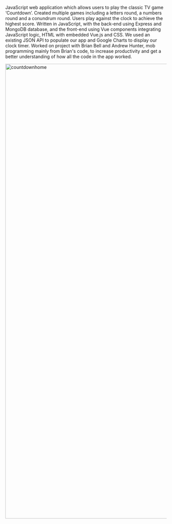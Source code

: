 JavaScript web application which allows users to play the classic TV game ‘Countdown’. Created multiple games including a letters round, a numbers round and a conundrum round. Users play against the clock to achieve the highest score. Written in JavaScript, with the back-end using Express and MongoDB database, and the front-end using Vue components integrating JavaScript logic, HTML with embedded Vue.js and CSS. We used an existing JSON API to populate our app and Google Charts to display our clock timer.  Worked on project with Brian Bell and Andrew Hunter, mob programming mainly from Brian's code, to increase productivity and get a better understanding of how all the code in the app worked.

<img width="1415" alt="countdownhome" src="https://user-images.githubusercontent.com/75388411/113995905-92a3a000-984e-11eb-9c7f-6d779f58029e.png">
